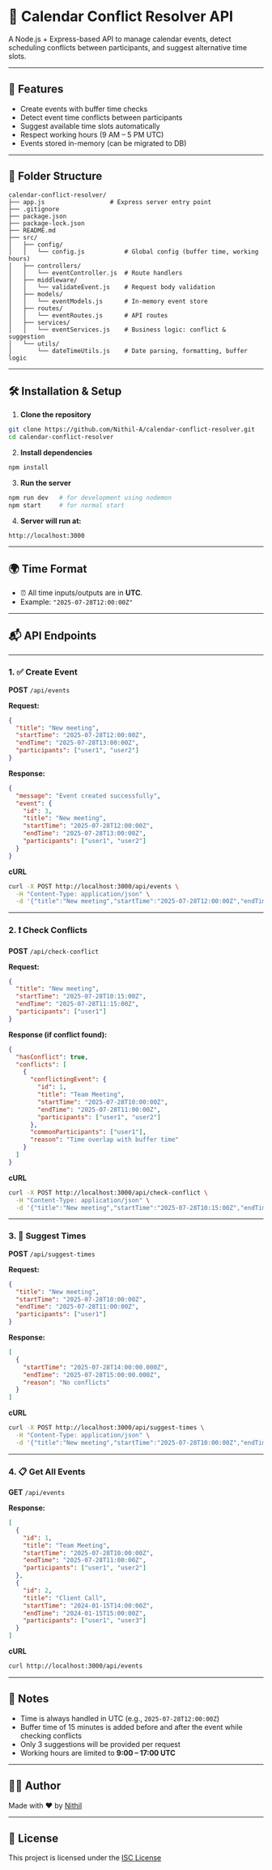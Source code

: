 
# 📅 Calendar Conflict Resolver API

A Node.js + Express-based API to manage calendar events, detect scheduling conflicts between participants, and suggest alternative time slots.

---

## 🚀 Features

- Create events with buffer time checks
- Detect event time conflicts between participants
- Suggest available time slots automatically
- Respect working hours (9 AM – 5 PM UTC)
- Events stored in-memory (can be migrated to DB)

---

## 🧾 Folder Structure

```
calendar-conflict-resolver/
├── app.js                  # Express server entry point
├── .gitignore
├── package.json
├── package-lock.json
├── README.md
├── src/
│   ├── config/
│   │   └── config.js           # Global config (buffer time, working hours)
│   ├── controllers/
│   │   └── eventController.js  # Route handlers
│   ├── middleware/
│   │   └── validateEvent.js    # Request body validation
│   ├── models/
│   │   └── eventModels.js      # In-memory event store
│   ├── routes/
│   │   └── eventRoutes.js      # API routes
│   ├── services/
│   │   └── eventServices.js    # Business logic: conflict & suggestion
│   └── utils/
│       └── dateTimeUtils.js    # Date parsing, formatting, buffer logic
```

---

## 🛠️ Installation & Setup

1. **Clone the repository**
```bash
git clone https://github.com/Nithil-A/calendar-conflict-resolver.git
cd calendar-conflict-resolver
```

2. **Install dependencies**
```bash
npm install
```

3. **Run the server**
```bash
npm run dev   # for development using nodemon
npm start     # for normal start
```

4. **Server will run at:**  
```
http://localhost:3000
```

---

## 🌍 Time Format

- ⏰ All time inputs/outputs are in **UTC**.
- Example: `"2025-07-28T12:00:00Z"`

---

## 📬 API Endpoints

---

### 1. ✅ Create Event  
**POST** `/api/events`

**Request:**
```json
{
  "title": "New meeting",
  "startTime": "2025-07-28T12:00:00Z",
  "endTime": "2025-07-28T13:00:00Z",
  "participants": ["user1", "user2"]
}
```

**Response:**
```json
{
  "message": "Event created successfully",
  "event": {
    "id": 3,
    "title": "New meeting",
    "startTime": "2025-07-28T12:00:00Z",
    "endTime": "2025-07-28T13:00:00Z",
    "participants": ["user1", "user2"]
  }
}
```

**cURL**
```bash
curl -X POST http://localhost:3000/api/events \
  -H "Content-Type: application/json" \
  -d '{"title":"New meeting","startTime":"2025-07-28T12:00:00Z","endTime":"2025-07-28T13:00:00Z","participants":["user1","user2"]}'
```

---

### 2. ❗ Check Conflicts  
**POST** `/api/check-conflict`

**Request:**
```json
{
  "title": "New meeting",
  "startTime": "2025-07-28T10:15:00Z",
  "endTime": "2025-07-28T11:15:00Z",
  "participants": ["user1"]
}
```

**Response (if conflict found):**
```json
{
  "hasConflict": true,
  "conflicts": [
    {
      "conflictingEvent": {
        "id": 1,
        "title": "Team Meeting",
        "startTime": "2025-07-28T10:00:00Z",
        "endTime": "2025-07-28T11:00:00Z",
        "participants": ["user1", "user2"]
      },
      "commonParticipants": ["user1"],
      "reason": "Time overlap with buffer time"
    }
  ]
}
```

**cURL**
```bash
curl -X POST http://localhost:3000/api/check-conflict \
  -H "Content-Type: application/json" \
  -d '{"title":"New meeting","startTime":"2025-07-28T10:15:00Z","endTime":"2025-07-28T11:15:00Z","participants":["user1"]}'
```

---

### 3. 🔁 Suggest Times  
**POST** `/api/suggest-times`

**Request:**
```json
{
  "title": "New meeting",
  "startTime": "2025-07-28T10:00:00Z",
  "endTime": "2025-07-28T11:00:00Z",
  "participants": ["user1"]
}
```

**Response:**
```json
[
  {
    "startTime": "2025-07-28T14:00:00.000Z",
    "endTime": "2025-07-28T15:00:00.000Z",
    "reason": "No conflicts"
  }
]
```

**cURL**
```bash
curl -X POST http://localhost:3000/api/suggest-times \
  -H "Content-Type: application/json" \
  -d '{"title":"New meeting","startTime":"2025-07-28T10:00:00Z","endTime":"2025-07-28T11:00:00Z","participants":["user1"]}'
```

---

### 4. 📋 Get All Events  
**GET** `/api/events`

**Response:**
```json
[
  {
    "id": 1,
    "title": "Team Meeting",
    "startTime": "2025-07-28T10:00:00Z",
    "endTime": "2025-07-28T11:00:00Z",
    "participants": ["user1", "user2"]
  },
  {
    "id": 2,
    "title": "Client Call",
    "startTime": "2024-01-15T14:00:00Z",
    "endTime": "2024-01-15T15:00:00Z",
    "participants": ["user1", "user3"]
  }
]
```

**cURL**
```bash
curl http://localhost:3000/api/events
```

---

## 📝 Notes

- Time is always handled in UTC (e.g., `2025-07-28T12:00:00Z`)
- Buffer time of 15 minutes is added before and after the event while checking conflicts
- Only 3 suggestions will be provided per request
- Working hours are limited to **9:00 – 17:00 UTC**

---

## 👨‍💻 Author

Made with ❤️ by [Nithil](https://github.com/Nithil-A)

---

## 📄 License

This project is licensed under the [ISC License](LICENSE)
